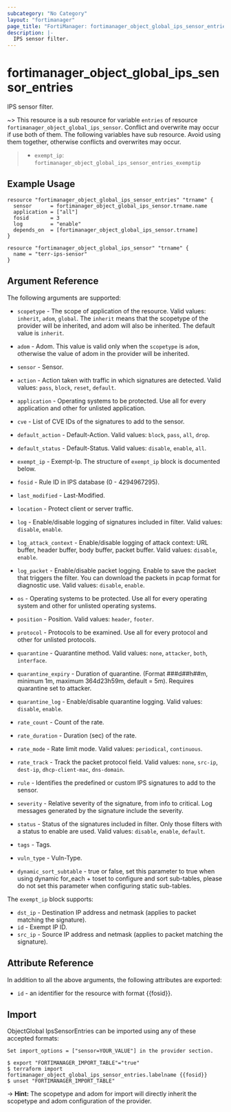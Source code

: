 ```yaml
---
subcategory: "No Category"
layout: "fortimanager"
page_title: "FortiManager: fortimanager_object_global_ips_sensor_entries"
description: |-
  IPS sensor filter.
---
```


# fortimanager_object_global_ips_sensor_entries
IPS sensor filter.

~> This resource is a sub resource for variable `entries` of resource `fortimanager_object_global_ips_sensor`. Conflict and overwrite may occur if use both of them.
The following variables have sub resource. Avoid using them together, otherwise conflicts and overwrites may occur.
>- `exempt_ip`: `fortimanager_object_global_ips_sensor_entries_exemptip`



## Example Usage

```hcl
resource "fortimanager_object_global_ips_sensor_entries" "trname" {
  sensor      = fortimanager_object_global_ips_sensor.trname.name
  application = ["all"]
  fosid       = 3
  log         = "enable"
  depends_on  = [fortimanager_object_global_ips_sensor.trname]
}

resource "fortimanager_object_global_ips_sensor" "trname" {
  name = "terr-ips-sensor"
}
```

## Argument Reference


The following arguments are supported:

* `scopetype` - The scope of application of the resource. Valid values: `inherit`, `adom`, `global`. The `inherit` means that the scopetype of the provider will be inherited, and adom will also be inherited. The default value is `inherit`.
* `adom` - Adom. This value is valid only when the `scopetype` is `adom`, otherwise the value of adom in the provider will be inherited.
* `sensor` - Sensor.

* `action` - Action taken with traffic in which signatures are detected. Valid values: `pass`, `block`, `reset`, `default`.

* `application` - Operating systems to be protected. Use all for every application and other for unlisted application.
* `cve` - List of CVE IDs of the signatures to add to the sensor.
* `default_action` - Default-Action. Valid values: `block`, `pass`, `all`, `drop`.

* `default_status` - Default-Status. Valid values: `disable`, `enable`, `all`.

* `exempt_ip` - Exempt-Ip. The structure of `exempt_ip` block is documented below.
* `fosid` - Rule ID in IPS database (0 - 4294967295).
* `last_modified` - Last-Modified.
* `location` - Protect client or server traffic.
* `log` - Enable/disable logging of signatures included in filter. Valid values: `disable`, `enable`.

* `log_attack_context` - Enable/disable logging of attack context: URL buffer, header buffer, body buffer, packet buffer. Valid values: `disable`, `enable`.

* `log_packet` - Enable/disable packet logging. Enable to save the packet that triggers the filter. You can download the packets in pcap format for diagnostic use. Valid values: `disable`, `enable`.

* `os` - Operating systems to be protected. Use all for every operating system and other for unlisted operating systems.
* `position` - Position. Valid values: `header`, `footer`.

* `protocol` - Protocols to be examined. Use all for every protocol and other for unlisted protocols.
* `quarantine` - Quarantine method. Valid values: `none`, `attacker`, `both`, `interface`.

* `quarantine_expiry` - Duration of quarantine. (Format ###d##h##m, minimum 1m, maximum 364d23h59m, default = 5m). Requires quarantine set to attacker.
* `quarantine_log` - Enable/disable quarantine logging. Valid values: `disable`, `enable`.

* `rate_count` - Count of the rate.
* `rate_duration` - Duration (sec) of the rate.
* `rate_mode` - Rate limit mode. Valid values: `periodical`, `continuous`.

* `rate_track` - Track the packet protocol field. Valid values: `none`, `src-ip`, `dest-ip`, `dhcp-client-mac`, `dns-domain`.

* `rule` - Identifies the predefined or custom IPS signatures to add to the sensor.
* `severity` - Relative severity of the signature, from info to critical. Log messages generated by the signature include the severity.
* `status` - Status of the signatures included in filter. Only those filters with a status to enable are used. Valid values: `disable`, `enable`, `default`.

* `tags` - Tags.
* `vuln_type` - Vuln-Type.
* `dynamic_sort_subtable` - true or false, set this parameter to true when using dynamic for_each + toset to configure and sort sub-tables, please do not set this parameter when configuring static sub-tables.

The `exempt_ip` block supports:

* `dst_ip` - Destination IP address and netmask (applies to packet matching the signature).
* `id` - Exempt IP ID.
* `src_ip` - Source IP address and netmask (applies to packet matching the signature).


## Attribute Reference

In addition to all the above arguments, the following attributes are exported:
* `id` - an identifier for the resource with format {{fosid}}.

## Import

ObjectGlobal IpsSensorEntries can be imported using any of these accepted formats:
```
Set import_options = ["sensor=YOUR_VALUE"] in the provider section.

$ export "FORTIMANAGER_IMPORT_TABLE"="true"
$ terraform import fortimanager_object_global_ips_sensor_entries.labelname {{fosid}}
$ unset "FORTIMANAGER_IMPORT_TABLE"
```
-> **Hint:** The scopetype and adom for import will directly inherit the scopetype and adom configuration of the provider.
